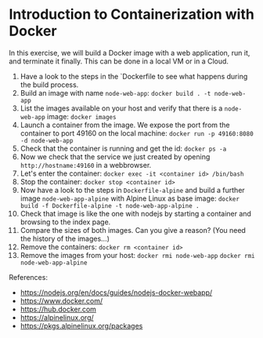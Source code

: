 # Introduction to Containerization with Docker

In this exercise, we will build a Docker image with a web application, run it, and terminate it finally. This can be done in a local VM or in a Cloud.

 1. Have a look to the steps in the `Dockerfile to see what happens during the build process.
 2. Build an image with name `node-web-app`: 
        `docker build . -t node-web-app`
 3. List the images available on your host and verify that there is a `node-web-app` image:
        `docker images`
 4. Launch a container from the image. We expose the port from the container to port 49160 on the local machine:
	 `docker run -p 49160:8080 -d node-web-app`
 5. Check that the container is running and get the id:
	 `docker ps -a`
 6. Now we check that the service we just created by opening `http://hostname:49160` in a webbrowser.
 7. Let's enter the container: 
         `docker exec -it <container id> /bin/bash`
 8. Stop the container: 
	 `docker stop <container id>`
  9. Now have a look to the steps in `Dockerfile-alpine` and build a further image `node-web-app-alpine` with Alpine Linux as base image:
         `docker build -f Dockerfile-alpine -t node-web-app-alpine .`
 10. Check that image is like the one with nodejs by starting a container and browsing to the index page.
 11. Compare the sizes of both images. Can you give a reason? (You need the history of the images...)
 12. Remove the containers: 
	 `docker rm <container id>`
 13. Remove the images from your host: 
	 `docker rmi node-web-app`
	 `docker rmi node-web-app-alpine`

References: 
 - https://nodejs.org/en/docs/guides/nodejs-docker-webapp/
 - https://www.docker.com/
 - https://hub.docker.com
 - https://alpinelinux.org/
 - https://pkgs.alpinelinux.org/packages

